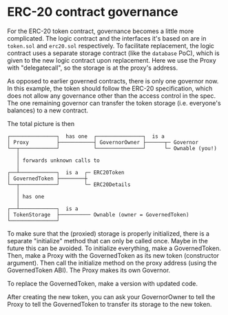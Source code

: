 # ERC-20 contract governance

For the ERC-20 token contract, governance becomes a little more complicated.
The logic contract and the interfaces it's based on are in `token.sol` and `erc20.sol` respectively.
To facilitate replacement, the logic contract uses a separate storage contract (like the `database` PoC), which is given to the new logic contract upon replacement. Here we use the Proxy with "delegatecall", so the storage is at the proxy's address.

As opposed to earlier governed contracts, there is only one governor now.
In this example, the token should follow the ERC-20 specification, which does not allow any governance other than the access control in the spec.
The one remaining governor can transfer the token storage (i.e. everyone's balances) to a new contract.

The total picture is then

```
┌───────────────┐  has one  ┌───────────────┐  is a 
│ Proxy         ├───────────┤ GovernorOwner ├──────┬─ Governor
└──┬────────────┘           └───────────────┘      └─ Ownable (you!)
   │
   │ forwards unknown calls to
   │
┌──┴────────────┐  is a  ┌─ ERC20Token
│ GovernedToken ├────────┼
└──┬────────────┘        └─ ERC20Details
   │
   │ has one
   │
┌──┴────────────┐  is a
│ TokenStorage  ├────────── Ownable (owner = GovernedToken)
└───────────────┘
```

To make sure that the (proxied) storage is properly initialized, there is a separate "initialize" method that can only be called once. Maybe in the future this can be avoided. 
To initialize everything, make a GovernedToken.
Then, make a Proxy with the GovernedToken as its new token (constructor argument). Then call the initialize method on the proxy address (using the GovernedToken ABI).
The Proxy makes its own Governor.

To replace the GovernedToken, make a version with updated code.

After creating the new token, you can ask your GovernorOwner to tell the Proxy to tell the GovernedToken to transfer its storage to the new token.
